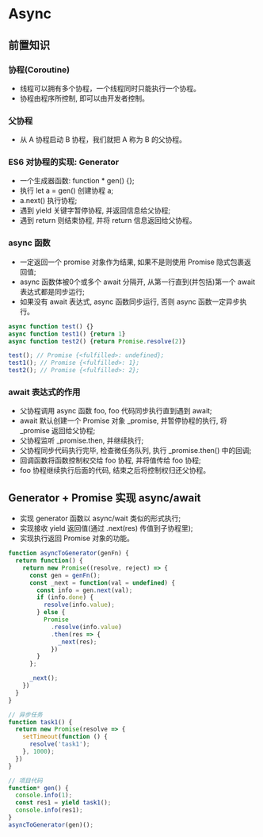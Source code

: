 # Async
## 前置知识
### 协程(Coroutine)
- 线程可以拥有多个协程，一个线程同时只能执行一个协程。
- 协程由程序所控制, 即可以由开发者控制。
### 父协程
- 从 A 协程启动 B 协程，我们就把 A 称为 B 的父协程。
### ES6 对协程的实现: Generator
- 一个生成器函数: function * gen() {};
- 执行 let a = gen() 创建协程 a;
- a.next() 执行协程;
- 遇到 yield 关键字暂停协程, 并返回信息给父协程;
- 遇到 return 则结束协程, 并将 return 信息返回给父协程。

### async 函数
- 一定返回一个 promise 对象作为结果, 如果不是则使用 Promise 隐式包裹返回值;
- async 函数体被0个或多个 await 分隔开, 从第一行直到(并包括)第一个 await 表达式都是同步运行;
- 如果没有 await 表达式, async 函数同步运行, 否则 async 函数一定异步执行。
```typescript
async function test() {}
async function test1() {return 1}
async function test2() {return Promise.resolve(2)}

test(); // Promise {<fulfilled>: undefined};
test1(); // Promise {<fulfilled>: 1};
test2(); // Promise {<fulfilled>: 2};
```
### await 表达式的作用
- 父协程调用 async 函数 foo, foo 代码同步执行直到遇到 await;
- await 默认创建一个 Promise 对象 _promise, 并暂停协程的执行, 将 _promise 返回给父协程;
- 父协程监听 _promise.then, 并继续执行;
- 父协程同步代码执行完毕, 检查微任务队列, 执行 _promise.then() 中的回调;
- 回调函数将函数控制权交给 foo 协程, 并将值传给 foo 协程;
- foo 协程继续执行后面的代码, 结束之后将控制权归还父协程。

## Generator + Promise 实现 async/await
- 实现 generator 函数以 async/wait 类似的形式执行;
- 实现接收 yield 返回值(通过 .next(res) 传值到子协程里);
- 实现执行返回 Promise 对象的功能。
```javascript
function asyncToGenerator(genFn) {
  return function() {
    return new Promise((resolve, reject) => {
      const gen = genFn();
      const _next = function(val = undefined) {
        const info = gen.next(val);
        if (info.done) {
          resolve(info.value);
        } else {
          Promise
            .resolve(info.value)
            .then(res => {
              _next(res);
            })
        }
      };

      _next();
    })
  }
}

// 异步任务
function task1() {
  return new Promise(resolve => {
    setTimeout(function () {
      resolve('task1');
    }, 1000);
  })
}

// 项目代码
function* gen() { 
  console.info(1);
  const res1 = yield task1();
  console.info(res1);
}
asyncToGenerator(gen)();
```
